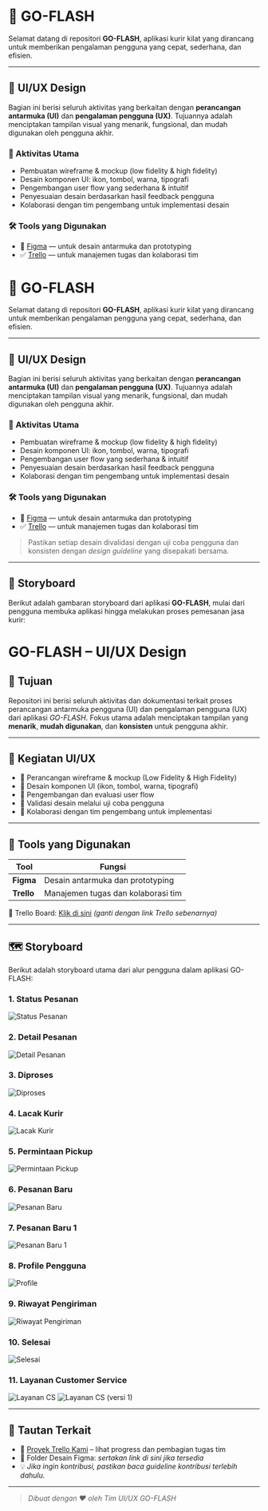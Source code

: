# 🚀 GO-FLASH

Selamat datang di repositori **GO-FLASH**, aplikasi kurir kilat yang dirancang untuk memberikan pengalaman pengguna yang cepat, sederhana, dan efisien.

---

## 🎨 UI/UX Design

Bagian ini berisi seluruh aktivitas yang berkaitan dengan **perancangan antarmuka (UI)** dan **pengalaman pengguna (UX)**. Tujuannya adalah menciptakan tampilan visual yang menarik, fungsional, dan mudah digunakan oleh pengguna akhir.

### 🔧 Aktivitas Utama
- Pembuatan wireframe & mockup (low fidelity & high fidelity)
- Desain komponen UI: ikon, tombol, warna, tipografi
- Pengembangan user flow yang sederhana & intuitif
- Penyesuaian desain berdasarkan hasil feedback pengguna
- Kolaborasi dengan tim pengembang untuk implementasi desain

### 🛠️ Tools yang Digunakan
- 🎨 [Figma](https://www.figma.com/) — untuk desain antarmuka dan prototyping
- ✅ [Trello](https://trello.com/b/your-trello-board-link) — untuk manajemen tugas dan kolaborasi tim

# 🚀 GO-FLASH

Selamat datang di repositori **GO-FLASH**, aplikasi kurir kilat yang dirancang untuk memberikan pengalaman pengguna yang cepat, sederhana, dan efisien.

---

## 🎨 UI/UX Design

Bagian ini berisi seluruh aktivitas yang berkaitan dengan **perancangan antarmuka (UI)** dan **pengalaman pengguna (UX)**. Tujuannya adalah menciptakan tampilan visual yang menarik, fungsional, dan mudah digunakan oleh pengguna akhir.

### 🔧 Aktivitas Utama
- Pembuatan wireframe & mockup (low fidelity & high fidelity)
- Desain komponen UI: ikon, tombol, warna, tipografi
- Pengembangan user flow yang sederhana & intuitif
- Penyesuaian desain berdasarkan hasil feedback pengguna
- Kolaborasi dengan tim pengembang untuk implementasi desain

### 🛠️ Tools yang Digunakan
- 🎨 [Figma](https://www.figma.com/) — untuk desain antarmuka dan prototyping
- ✅ [Trello](https://trello.com/b/your-trello-board-link) — untuk manajemen tugas dan kolaborasi tim

> Pastikan setiap desain divalidasi dengan uji coba pengguna dan konsisten dengan _design guideline_ yang disepakati bersama.

---

## 🧭 Storyboard

Berikut adalah gambaran storyboard dari aplikasi **GO-FLASH**, mulai dari pengguna membuka aplikasi hingga melakukan proses pemesanan jasa kurir:
# GO-FLASH – UI/UX Design

## 📌 Tujuan
Repositori ini berisi seluruh aktivitas dan dokumentasi terkait proses perancangan antarmuka pengguna (UI) dan pengalaman pengguna (UX) dari aplikasi *GO-FLASH*. Fokus utama adalah menciptakan tampilan yang **menarik**, **mudah digunakan**, dan **konsisten** untuk pengguna akhir.

---

## 🎨 Kegiatan UI/UX

- 🧠 Perancangan wireframe & mockup (Low Fidelity & High Fidelity)
- 🎨 Desain komponen UI (ikon, tombol, warna, tipografi)
- 🔁 Pengembangan dan evaluasi user flow
- 🧪 Validasi desain melalui uji coba pengguna
- 🤝 Kolaborasi dengan tim pengembang untuk implementasi

---

## 🧰 Tools yang Digunakan

| Tool      | Fungsi                            |
|-----------|------------------------------------|
| **Figma** | Desain antarmuka dan prototyping   |
| **Trello**| Manajemen tugas dan kolaborasi tim |

🔗 Trello Board: [Klik di sini](https://trello.com/invite/b/67d12ded6df39be85f4c10dd/ATTI5cd6b2d460ea020cec3cc93520b2d8c67BB03056/pemrograman-mobile) *(ganti dengan link Trello sebenarnya)*

---

## 🗺️ Storyboard

Berikut adalah storyboard utama dari alur pengguna dalam aplikasi GO-FLASH:

### 1. Status Pesanan
![Status Pesanan](pic//Status%20Pesanan.png)

### 2. Detail Pesanan
![Detail Pesanan](pic//detail%20pesanan.png)

### 3. Diproses
![Diproses](pic//diproses.png)

### 4. Lacak Kurir
![Lacak Kurir](pic//lacak%20kurir.png)

### 5. Permintaan Pickup
![Permintaan Pickup](pic//permintaan%20pickup.png)

### 6. Pesanan Baru
![Pesanan Baru](pic//pesanan%20baru.png)

### 7. Pesanan Baru 1
![Pesanan Baru 1](pic//pesanan%20baru-1.png)

### 8. Profile Pengguna
![Profile](pic//profile.png)

### 9. Riwayat Pengiriman
![Riwayat Pengiriman](pic//RIWAYAT%20PENGIRIMAN.png)

### 10. Selesai
![Selesai](pic//selesai.png)

### 11. Layanan Customer Service
![Layanan CS](pic//layanan%20cs.png)
![Layanan CS (versi 1)](pic//layanan%20cs-1.png)

---


## 📌 Tautan Terkait

- 🎯 [Proyek Trello Kami](https://trello.com/invite/b/67d12ded6df39be85f4c10dd/ATTI5cd6b2d460ea020cec3cc93520b2d8c67BB03056/pemrograman-mobile) – lihat progress dan pembagian tugas tim
- 📁 Folder Desain Figma: _sertakan link di sini jika tersedia_
- 💡 _Jika ingin kontribusi, pastikan baca guideline kontribusi terlebih dahulu._

---

> _Dibuat dengan ❤️ oleh Tim UI/UX GO-FLASH_
